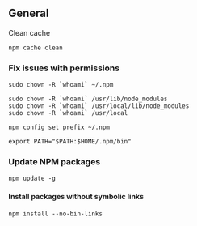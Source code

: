 ## General

Clean cache

	npm cache clean

### Fix issues with permissions

	sudo chown -R `whoami` ~/.npm
	
	sudo chown -R `whoami` /usr/lib/node_modules
	sudo chown -R `whoami` /usr/local/lib/node_modules
	sudo chown -R `whoami` /usr/local
	
	npm config set prefix ~/.npm

	export PATH="$PATH:$HOME/.npm/bin"

### Update NPM packages

	npm update -g

#### Install packages without symbolic links

	npm install --no-bin-links
